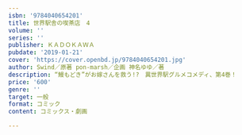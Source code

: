 ```yaml
---
isbn: '9784040654201'
title: 世界駅舎の喫茶店　4
volume: ''
series: ''
publisher: ＫＡＤＯＫＡＷＡ
pubdate: '2019-01-21'
cover: 'https://cover.openbd.jp/9784040654201.jpg'
author: Swind／原著 pon-marsh／企画 神名ゆゆ／著
description: “鰻もどき”がお嫁さんを救う!?　異世界駅グルメコメディ、第4巻！
price: '600'
genre: ''
target: 一般
format: コミック
content: コミックス・劇画

---
```

